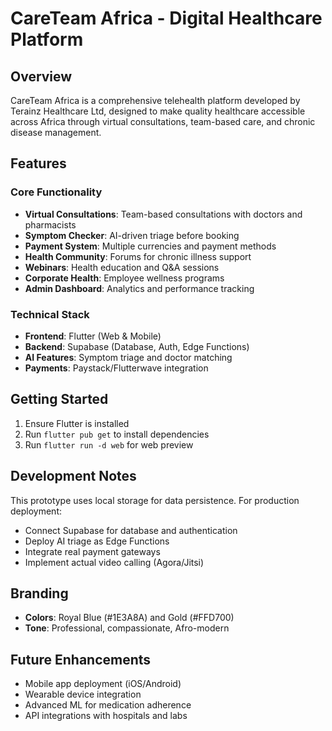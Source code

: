 # CareTeam Africa - Digital Healthcare Platform

## Overview

CareTeam Africa is a comprehensive telehealth platform developed by Terainz Healthcare Ltd, designed to make quality healthcare accessible across Africa through virtual consultations, team-based care, and chronic disease management.

## Features

### Core Functionality
- **Virtual Consultations**: Team-based consultations with doctors and pharmacists
- **Symptom Checker**: AI-driven triage before booking
- **Payment System**: Multiple currencies and payment methods
- **Health Community**: Forums for chronic illness support
- **Webinars**: Health education and Q&A sessions
- **Corporate Health**: Employee wellness programs
- **Admin Dashboard**: Analytics and performance tracking

### Technical Stack
- **Frontend**: Flutter (Web & Mobile)
- **Backend**: Supabase (Database, Auth, Edge Functions)
- **AI Features**: Symptom triage and doctor matching
- **Payments**: Paystack/Flutterwave integration

## Getting Started

1. Ensure Flutter is installed
2. Run `flutter pub get` to install dependencies
3. Run `flutter run -d web` for web preview

## Development Notes

This prototype uses local storage for data persistence. For production deployment:
- Connect Supabase for database and authentication
- Deploy AI triage as Edge Functions
- Integrate real payment gateways
- Implement actual video calling (Agora/Jitsi)

## Branding

- **Colors**: Royal Blue (#1E3A8A) and Gold (#FFD700)
- **Tone**: Professional, compassionate, Afro-modern

## Future Enhancements

- Mobile app deployment (iOS/Android)
- Wearable device integration
- Advanced ML for medication adherence
- API integrations with hospitals and labs
